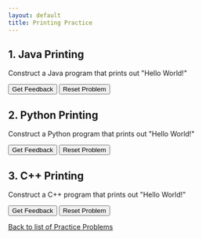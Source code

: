 ```yaml
---
layout: default
title: Printing Practice
---
```


## 1. Java Printing
Construct a Java program that prints out "Hello World!"
<div id="question1-sortableTrash" class="sortable-code"></div> 
<div id="question1-sortable" class="sortable-code"></div> 
<div style="clear:both;"></div> 
<p> 
    <input id="question1-feedbackLink" value="Get Feedback" type="button" /> 
    <input id="question1-newInstanceLink" value="Reset Problem" type="button" /> 
</p> 
<script type="text/javascript"> 
(function(){
  var initial = "System.out.print(&quot;Hello &quot;)\n" +
    "System.out.println(&quot;World!&quot;)\n" +
    "System.out.println(&quot;Hello &quot;) #distractor";
  var parsonsPuzzle = new ParsonsWidget({
    "sortableId": "question1-sortable",
    "max_wrong_lines": 10,
    "grader": ParsonsWidget._graders.LineBasedGrader,
    "exec_limit": 2500,
    "can_indent": false,
    "x_indent": 50,
    "lang": "en",
    "trashId": "question1-sortableTrash"
  });
  parsonsPuzzle.init(initial);
  parsonsPuzzle.shuffleLines();
  $("#question1-newInstanceLink").click(function(event){ 
      event.preventDefault(); 
      parsonsPuzzle.shuffleLines(); 
  }); 
  $("#question1-feedbackLink").click(function(event){ 
      event.preventDefault(); 
      parsonsPuzzle.getFeedback(); 
  }); 
})(); 
</script>

## 2. Python Printing
Construct a Python program that prints out "Hello World!"
<div id="question2-sortableTrash" class="sortable-code"></div> 
<div id="question2-sortable" class="sortable-code"></div> 
<div style="clear:both;"></div> 
<p> 
    <input id="question2-feedbackLink" value="Get Feedback" type="button" /> 
    <input id="question2-newInstanceLink" value="Reset Problem" type="button" /> 
</p> 
<script type="text/javascript"> 
(function(){
  var initial = "print(&quot;Hello &quot;, endl=&quot;&quot;)\n" +
    "print(&quot;World!&quot;)\n" +
    "print(&quot;Hello &quot;) #distractor";
  var parsonsPuzzle = new ParsonsWidget({
    "sortableId": "question2-sortable",
    "max_wrong_lines": 10,
    "grader": ParsonsWidget._graders.LineBasedGrader,
    "exec_limit": 2500,
    "can_indent": false,
    "x_indent": 50,
    "lang": "en",
    "trashId": "question2-sortableTrash"
  });
  parsonsPuzzle.init(initial);
  parsonsPuzzle.shuffleLines();
  $("#question2-newInstanceLink").click(function(event){ 
      event.preventDefault(); 
      parsonsPuzzle.shuffleLines(); 
  }); 
  $("#question2-feedbackLink").click(function(event){ 
      event.preventDefault(); 
      parsonsPuzzle.getFeedback(); 
  }); 
})(); 
</script>


## 3. C++ Printing
Construct a C++ program that prints out "Hello World!"

<div id="question3-sortableTrash" class="sortable-code"></div> 
<div id="question3-sortable" class="sortable-code"></div> 
<div style="clear:both;"></div> 
<p> 
    <input id="question3-feedbackLink" value="Get Feedback" type="button" /> 
    <input id="question3-newInstanceLink" value="Reset Problem" type="button" /> 
</p> 
<script type="text/javascript"> 
(function(){
  var initial = "cout &lt;&lt; &quot;Hello &quot;;\n" +
    "cout &lt;&lt; &quot;World!&quot; &lt;&lt; endl;\n" +
    "cout &lt;&lt; &quot;Hello&quot; &lt;&lt; endl; #distractor";
  var parsonsPuzzle = new ParsonsWidget({
    "sortableId": "question3-sortable",
    "max_wrong_lines": 10,
    "grader": ParsonsWidget._graders.LineBasedGrader,
    "exec_limit": 2500,
    "can_indent": false,
    "x_indent": 50,
    "lang": "en",
    "trashId": "question3-sortableTrash"
  });
  parsonsPuzzle.init(initial);
  parsonsPuzzle.shuffleLines();
  $("#question3-newInstanceLink").click(function(event){ 
      event.preventDefault(); 
      parsonsPuzzle.shuffleLines(); 
  }); 
  $("#question3-feedbackLink").click(function(event){ 
      event.preventDefault(); 
      parsonsPuzzle.getFeedback(); 
  }); 
})(); 
</script>

[Back to list of Practice Problems](../index.html)
